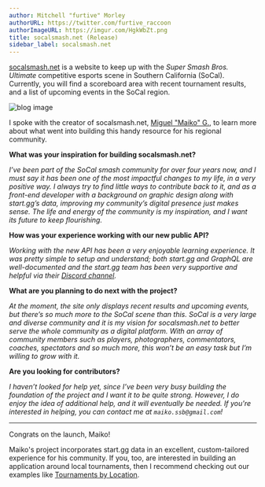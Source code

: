 ```yaml
---
author: Mitchell "furtive" Morley
authorURL: https://twitter.com/furtive_raccoon
authorImageURL: https://imgur.com/HgkWbZt.png
title: socalsmash.net (Release)
sidebar_label: socalsmash.net
---
```


<a href="https://socalsmash.net" target="_blank">socalsmash.net</a> is a website to keep up with the _Super Smash Bros. Ultimate_ competitive esports scene in Southern California (SoCal).
Currently, you will find a scoreboard area with recent tournament results, and a list of upcoming events in the SoCal region.

![blog image](https://imgur.com/L4Ksqh2.png)

<!--truncate-->

I spoke with the creator of socalsmash.net, <a href="https://twitter.com/maiko_ssb" target="_blank">Miguel "Maiko" G.</a>,
to learn more about what went into building this handy resource for his regional community.

**What was your inspiration for building socalsmash.net?**

_I’ve been part of the SoCal smash community for over four years now, and I must say it has been one of the most impactful
changes to my life, in a very positive way.
I always try to find little ways to contribute back to it, and as a front-end developer with a background on graphic
design along with start.gg’s data, improving my community’s digital presence just makes sense.
The life and energy of the community is my inspiration, and I want its future to keep flourishing._

**How was your experience working with our new public API?**

_Working with the new API has been a very enjoyable learning experience.
It was pretty simple to setup and understand; both start.gg and GraphQL are well-documented and the start.gg team has
been very supportive and helpful via their [Discord channel](/docs/join-discord)._

**What are you planning to do next with the project?**

_At the moment, the site only displays recent results and upcoming events, but there’s so much more to the SoCal scene than
this.
SoCal is a very large and diverse community and it is my vision for socalsmash.net to better serve the whole community as a
digital platform.
With an array of community members such as players, photographers, commentators, coaches, spectators and so much more, this
won’t be an easy task but I’m willing to grow with it._

**Are you looking for contributors?**

_I haven’t looked for help yet, since I’ve been very busy building the foundation of the project and I want it to be quite strong.
However, I do enjoy the idea of additional help, and it will eventually be needed.
If you're interested in helping, you can contact me at `maiko.ssb@gmail.com`!_

---

Congrats on the launch, Maiko!

Maiko's project incorporates start.gg data in an excellent, custom-tailored experience for his community.
If you, too, are interested in building an application around local tournaments, then I recommend checking out our examples like
[Tournaments by Location](/docs/examples/tournaments-by-location).
